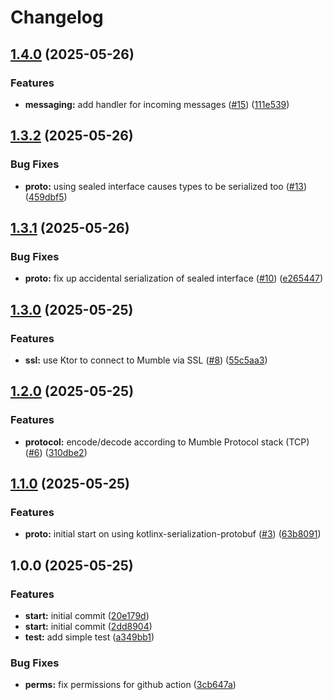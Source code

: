 # Changelog

## [1.4.0](https://github.com/jake-does-dev/mumblekt/compare/v1.3.2...v1.4.0) (2025-05-26)


### Features

* **messaging:** add handler for incoming messages ([#15](https://github.com/jake-does-dev/mumblekt/issues/15)) ([111e539](https://github.com/jake-does-dev/mumblekt/commit/111e539c2b4d7a64618e8da596cbc6098f3833e5))

## [1.3.2](https://github.com/jake-does-dev/mumblekt/compare/v1.3.1...v1.3.2) (2025-05-26)


### Bug Fixes

* **proto:** using sealed interface causes types to be serialized too ([#13](https://github.com/jake-does-dev/mumblekt/issues/13)) ([459dbf5](https://github.com/jake-does-dev/mumblekt/commit/459dbf55fbc755a22f4f915e062e02e12a155550))

## [1.3.1](https://github.com/jake-does-dev/mumblekt/compare/v1.3.0...v1.3.1) (2025-05-26)


### Bug Fixes

* **proto:** fix up accidental serialization of sealed interface ([#10](https://github.com/jake-does-dev/mumblekt/issues/10)) ([e265447](https://github.com/jake-does-dev/mumblekt/commit/e26544738a04d536dd5be0430f207c9a76b35110))

## [1.3.0](https://github.com/jake-does-dev/mumblekt/compare/v1.2.0...v1.3.0) (2025-05-25)


### Features

* **ssl:** use Ktor to connect to Mumble via SSL  ([#8](https://github.com/jake-does-dev/mumblekt/issues/8)) ([55c5aa3](https://github.com/jake-does-dev/mumblekt/commit/55c5aa34537b56428ed3add60d3738c160e7a18c))

## [1.2.0](https://github.com/jake-does-dev/mumblekt/compare/v1.1.0...v1.2.0) (2025-05-25)


### Features

* **protocol:** encode/decode according to Mumble Protocol stack (TCP) ([#6](https://github.com/jake-does-dev/mumblekt/issues/6)) ([310dbe2](https://github.com/jake-does-dev/mumblekt/commit/310dbe20886ffe6daa3503d0f5abed471a1ea562))

## [1.1.0](https://github.com/jake-does-dev/mumblekt/compare/v1.0.0...v1.1.0) (2025-05-25)


### Features

* **proto:** initial start on using kotlinx-serialization-protobuf ([#3](https://github.com/jake-does-dev/mumblekt/issues/3)) ([63b8091](https://github.com/jake-does-dev/mumblekt/commit/63b80918f1c22a2b0a20cdf687f9e7adc33dfe66))

## 1.0.0 (2025-05-25)


### Features

* **start:** initial commit ([20e179d](https://github.com/jake-does-dev/mumblekt/commit/20e179d71b99cf71a484dbdcce636d5bf9bdb0d2))
* **start:** initial commit ([2dd8904](https://github.com/jake-does-dev/mumblekt/commit/2dd89047379f065026c2c9645c314fcfe24ffb03))
* **test:** add simple test ([a349bb1](https://github.com/jake-does-dev/mumblekt/commit/a349bb11c029a6b6d286e155604efe0523ea8079))


### Bug Fixes

* **perms:** fix permissions for github action ([3cb647a](https://github.com/jake-does-dev/mumblekt/commit/3cb647a96b40cddbc50c4c79d58bdfa3f9d19658))
